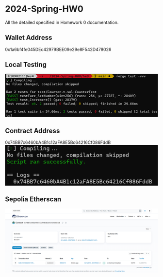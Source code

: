 # 2024-Spring-HW0

All the detailed specified in Homework 0 documentation.

## Wallet Address
0x1a6bf4fe045DEc42979BEE09e29e8F542D478026

## Local Testing
![](forge_test.png)

## Contract Address
0x74BB7c6460bA4B1c12aFA8E5Bc64216Cf086FddB
![](forge_script.png)

## Sepolia Etherscan
![](etherscan.png)
